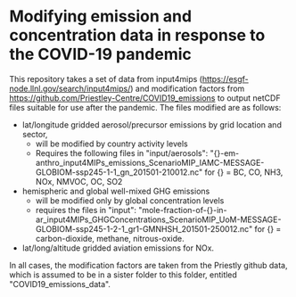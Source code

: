 # Modifying emission and concentration data in response to the COVID-19 pandemic

This repository takes a set of data from input4mips 
(https://esgf-node.llnl.gov/search/input4mips/) and modification factors from 
https://github.com/Priestley-Centre/COVID19_emissions to output netCDF files 
suitable for use after the pandemic. The files modified are as follows:

* lat/longitude gridded aerosol/precursor emissions by grid location and sector, 
    * will be modified by country activity levels
    * Requires the following files in "input/aerosols":
    "{}-em-anthro_input4MIPs_emissions_ScenarioMIP_IAMC-MESSAGE-GLOBIOM-ssp245-1-1_gn_201501-210012.nc"
    for {} = BC, CO, NH3, NOx, NMVOC, OC, SO2
* hemispheric and global well-mixed GHG emissions
    * will be modified only by global concentration levels
    * requires the files in "input":
    "mole-fraction-of-{}-in-ar_input4MIPs_GHGConcentrations_ScenarioMIP_UoM-MESSAGE-GLOBIOM-ssp245-1-2-1_gr1-GMNHSH_201501-250012.nc"
    for {} = carbon-dioxide, methane, nitrous-oxide.
 * lat/long/altitude gridded aviation emissions for NOx. 
 
 In all cases, the modification factors are taken from the Priestly github data, which 
 is assumed to be in a sister folder to this folder, entitled "COVID19_emissions_data". 